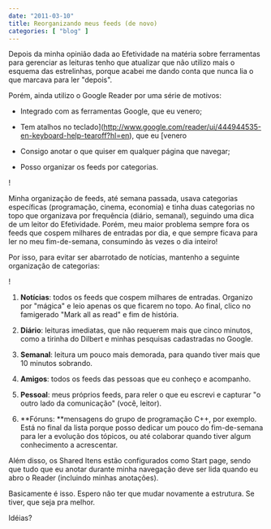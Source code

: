 ```yaml
---
date: "2011-03-10"
title: Reorganizando meus feeds (de novo)
categories: [ "blog" ]
---
```

Depois da minha opinião dada ao Efetividade na matéria sobre ferramentas para gerenciar as leituras tenho que atualizar que não utilizo mais o esquema das estrelinhas, porque acabei me dando conta que nunca lia o que marcava para ler "depois".

Porém, ainda utilizo o Google Reader por uma série de motivos:

	
  * Integrado com as ferramentas Google, que eu venero;

	
  * Tem atalhos no teclado](http://www.google.com/reader/ui/444944535-en-keyboard-help-tearoff?hl=en), que eu [venero

	
  * Consigo anotar o que quiser em qualquer página que navegar;

	
  * Posso organizar os feeds por categorias.

!

Minha organização de feeds, até semana passada, usava categorias específicas (programação, cinema, economia) e tinha duas categorias no topo que organizava por frequência (diário, semanal), seguindo uma dica de um leitor do Efetividade. Porém, meu maior problema sempre fora os feeds que cospem milhares de entradas por dia, e que sempre ficava para ler no meu fim-de-semana, consumindo às vezes o dia inteiro!

Por isso, para evitar ser abarrotado de notícias, mantenho a seguinte organização de categorias:

!

	
  1. **Notícias**: todos os feeds que cospem milhares de entradas. Organizo por "mágica" e leio apenas os que ficarem no topo. Ao final, clico no famigerado "Mark all as read" e fim de história.

	
  2. **Diário**: leituras imediatas, que não requerem mais que cinco minutos, como a tirinha do Dilbert e minhas pesquisas cadastradas no Google.

	
  3. **Semanal**: leitura um pouco mais demorada, para quando tiver mais que 10 minutos sobrando.

	
  4. **Amigos**: todos os feeds das pessoas que eu conheço e acompanho.

	
  5. **Pessoal**: meus próprios feeds, para reler o que eu escrevi e capturar "o outro lado da comunicação" (você, leitor).

	
  6. **Fóruns: **mensagens do grupo de programação C++, por exemplo. Está no final da lista porque posso dedicar um pouco do fim-de-semana para ler a evolução dos tópicos, ou até colaborar quando tiver algum conhecimento a acrescentar.

Além disso, os Shared Itens estão configurados como Start page, sendo que tudo que eu anotar durante minha navegação deve ser lida quando eu abro o Reader (incluindo minhas anotações).

Basicamente é isso. Espero não ter que mudar novamente a estrutura. Se tiver, que seja pra melhor.

Idéias?
